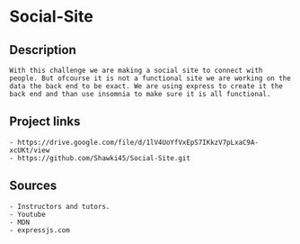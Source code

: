 # Social-Site

## Description 
    With this challenge we are making a social site to connect with people. But ofcourse it is not a functional site we are working on the data the back end to be exact. We are using express to create it the back end and than use insomnia to make sure it is all functional.



## Project links
    - https://drive.google.com/file/d/1lV4UoYfVxEpS7IKkzV7pLxaC9A-xcUKt/view
    - https://github.com/Shawki45/Social-Site.git





## Sources 
    - Instructors and tutors.
    - Youtube
    - MDN
    - expressjs.com